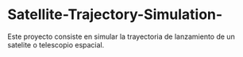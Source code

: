 # Satellite-Trajectory-Simulation-
Este proyecto consiste en simular la trayectoria de lanzamiento de un satelite o telescopio espacial.
